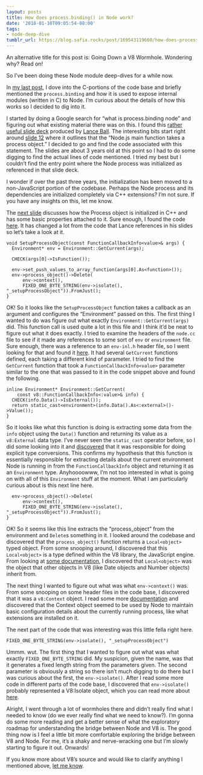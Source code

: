 ```yaml
---
layout: posts
title: How does process.binding() in Node work?
date: '2018-01-10T09:05:54-08:00'
tags:
- node-deep-dive
tumblr_url: https://blog.safia.rocks/post/169543119660/how-does-processbinding-in-node-work
---
```

An alternative title for this post is: Going Down a V8 Wormhole. Wondering why? Read on!

So I’ve been doing these Node module deep-dives for a while now.

In [my last post](https://blog.safia.rocks/2018-01-08-node-module-deep-dive-fs/), I dove into the C-portions of the code base and briefly mentioned the `process.binding` and how it is used to expose internal modules (written in C) to Node. I’m curious about the details of how this works so I decided to dig into it.

I started by doing a Google search for “what is process.binding node” and figuring out what existing material there was on this. I found this [rather useful slide deck](http://lanceball.com/process-bindings) produced by [Lance Ball](http://lanceball.com). The interesting bits start right around [slide 12](http://lanceball.com/process-bindings/#/12) where it outlines that the “Node.js main function takes a process object.” I decided to go and find the code associated with this statement. The slides are about 3 years old at this point so I had to do some digging to find the actual lines of code mentioned. I tried my best but I couldn’t find the entry point where the Node process was initialized as referenced in that slide deck.

I wonder if over the past three years, the initialization has been moved to a non-JavaScript portion of the codebase. Perhaps the Node process and its dependencies are initialized completely via C++ extensions? I’m not sure. If you have any insights on this, let me know.

The [next slide](http://lanceball.com/process-bindings/#/13) discusses how the Process object is initialized in C++ and has some basic properties attached to it. Sure enough, I found the code [here](https://github.com/nodejs/node/blob/ececdd316766998ca3309ccb01f5618d44d0d91e/src/node.cc#L854-L863). It has changed a lot from the code that Lance references in his slides so let’s take a look at it.

    void SetupProcessObject(const FunctionCallbackInfo<value>& args) {
      Environment* env = Environment::GetCurrent(args);
    
      CHECK(args[0]->IsFunction());
    
      env->set_push_values_to_array_function(args[0].As<function>());
      env->process_object()->Delete(
          env->context(),
          FIXED_ONE_BYTE_STRING(env->isolate(), "_setupProcessObject")).FromJust();
    }

OK! So it looks like the `SetupProcessObject` function takes a callback as an argument and configures the “Environment” passed on this. The first thing I wanted to do was figure out what exactly `Environment::GetCurrent(args)` did. This function call is used quite a lot in this file and I think it’d be neat to figure out what it does exactly. I tried to examine the headers of the `node.cc` file to see if it made any references to some sort of `env` or `environment` file. Sure enough, there was a reference to an `env-inl.h` header file, so I went looking for that and found it [here](https://github.com/nodejs/node/blob/ececdd316766998ca3309ccb01f5618d44d0d91e/src/env-inl.h). It had several `GetCurrent` functions defined, each taking a different kind of parameter. I tried to find the `GetCurrent` function that took a `FunctionCallbackInfo<value>` parameter similar to the one that was passed to it in the code snippet above and found the following.

    inline Environment* Environment::GetCurrent(
        const v8::FunctionCallbackInfo<:value>& info) {
      CHECK(info.Data()->IsExternal());
      return static_cast<environment>(info.Data().As<:external>()->Value());
    }

So it looks like what this function is doing is extracting some data from the `info` object using the `Data()` function and returning its value as a `v8:External` data type. I’ve never seen the `static_cast` operator before, so I did some looking into it and [discovered](https://en.wikipedia.org/wiki/Static_cast) that it was responsible for doing explicit type conversions. This confirms my hypothesis that this function is essentially responsible for extracting details about the current environment Node is running in from the `FunctionCallbackInfo` object and returning it as an `Environment` type. Anyhoooowww, I’m not too interested in what is going on with all of this `Environment` stuff at the moment. What I am particularly curious about is this next line here.

      env->process_object()->Delete(
          env->context(),
          FIXED_ONE_BYTE_STRING(env->isolate(), "_setupProcessObject")).FromJust();
    }

OK! So it seems like this line extracts the “process\_object” from the environment and `Delete`s something in it. I looked around the codebase and discovered that the `process_object()` function returns a `Local<object>` typed object. From some snooping around, I discovered that this `Local<object>` is a type defined within the V8 library, the JavaScript engine. From looking at [some documentation](https://v8docs.nodesource.com/node-0.8/db/d85/classv8_1_1_object.html), I discovered that `Local<object>` was the object that other objects in V8 (like Date objects and Number objects) inherit from.

The next thing I wanted to figure out what was what `env->context()` was. From some snooping on some header files in the code base, I discovered that it was a `v8:Context` object. I read some more [documentation](http://bespin.cz/~ondras/html/classv8_1_1Context.html) and discovered that the Context object seemed to be used by Node to maintain basic configuration details about the currently running process, like what extensions are installed on it.

The next part of the code that was interesting was this little fella right here.

    FIXED_ONE_BYTE_STRING(env->isolate(), "_setupProcessObject")

Ummm. wut. The first thing that I wanted to figure out what was what exactly `FIXED_ONE_BYTE_STRING` did. My suspicion, given the name, was that it generates a fixed length string from the parameters given. The second parameter is obviously a string so there isn’t much digging to do there but I was curious about the first, the `env->isolate()`. After I read some more code in different parts of the code base, I discovered that `env->isolate()` probably represented a V8:Isolate object, which you can read more about [here](https://v8docs.nodesource.com/node-0.8/d5/dda/classv8_1_1_isolate.html).

Alright, I went through a lot of wormholes there and didn’t really find what I needed to know (do we ever really find what we need to know?). I’m gonna do some more reading and get a better sense of what the exploratory roadmap for understanding the bridge between Node and V8 is. The good thing now is I feel a little bit more comfortable exploring the bridge between V8 and Node. For me, it’s a shaky and nerve-wracking one but I’m slowly starting to figure it out. Onwards!

If you know more about V8’s source and would like to clarify anything I mentioned above, [let me know](https://twitter.com/captainsafia).

